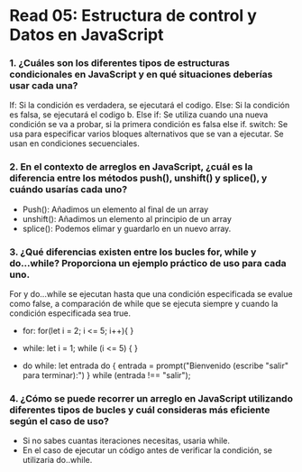 # Read 05: Estructura de control y Datos en JavaScript 

### 1. ¿Cuáles son los diferentes tipos de estructuras condicionales en JavaScript y en qué situaciones deberías usar cada una?

If: Si la condición es verdadera, se ejecutará el codigo.
Else: Si la condición es falsa, se ejecutará el codigo b. 
Else if: Se utiliza cuando una nueva condición se va a probar, si la primera condición es falsa else if.
switch: Se  usa para especificar varios bloques alternativos que se van a ejecutar. 
Se usan en condiciones secuenciales.

### 2. En el contexto de arreglos en JavaScript, ¿cuál es la diferencia entre los métodos push(), unshift() y splice(), y cuándo usarías cada uno?

- Push(): Añadimos un elemento al final de un array 
- unshift(): Añadimos un elemento al principio de un array 
- splice(): Podemos elimar y guardarlo en un nuevo array.

### 3. ¿Qué diferencias existen entre los bucles for, while y do...while? Proporciona un ejemplo práctico de uso para cada uno.

For y do...while se ejecutan hasta que una condición especificada se evalue como false, a comparación de while que se ejecuta siempre y cuando la condición especificada sea true.
 
 - for: for(let i = 2; i <= 5; i++){
  }
  - while: let i = 1; 
    while (i <= 5) {
    }

- do while: let entrada 
        do {
            entrada = prompt("Bienvenido (escribe "salir" para terminar):")
        } while (entrada !== "salir");

### 4. ¿Cómo se puede recorrer un arreglo en JavaScript utilizando diferentes tipos de bucles y cuál consideras más eficiente según el caso de uso?

- Si no sabes cuantas iteraciones necesitas, usaria while.
- En el caso de ejecutar un código antes de verificar la condición, se utilizaria do..while.

